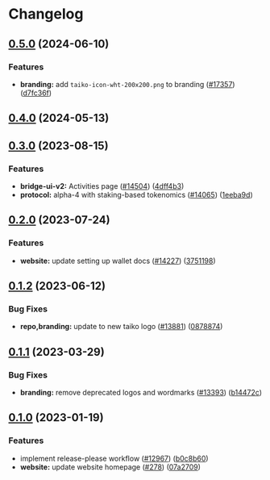 # Changelog

## [0.5.0](https://github.com/taikoxyz/taiko-mono/compare/branding-v0.4.0...branding-v0.5.0) (2024-06-10)


### Features

* **branding:** add `taiko-icon-wht-200x200.png` to branding ([#17357](https://github.com/taikoxyz/taiko-mono/issues/17357)) ([d7fc36f](https://github.com/taikoxyz/taiko-mono/commit/d7fc36fedc851f6875f16180e479e67ad97dc043))

## [0.4.0](https://github.com/taikoxyz/taiko-mono/compare/branding-v0.3.0...branding-v0.4.0) (2024-05-13)


## [0.3.0](https://github.com/taikoxyz/taiko-mono/compare/branding-v0.2.0...branding-v0.3.0) (2023-08-15)


### Features

* **bridge-ui-v2:** Activities page ([#14504](https://github.com/taikoxyz/taiko-mono/issues/14504)) ([4dff4b3](https://github.com/taikoxyz/taiko-mono/commit/4dff4b317e0ecda43c9804a9e04d2f22c8332a60))
* **protocol:** alpha-4 with staking-based tokenomics ([#14065](https://github.com/taikoxyz/taiko-mono/issues/14065)) ([1eeba9d](https://github.com/taikoxyz/taiko-mono/commit/1eeba9d97ed8e6e4a8d07a8b0af163a16fbc9ccf))

## [0.2.0](https://github.com/taikoxyz/taiko-mono/compare/branding-v0.1.2...branding-v0.2.0) (2023-07-24)


### Features

* **website:** update setting up wallet docs ([#14227](https://github.com/taikoxyz/taiko-mono/issues/14227)) ([3751198](https://github.com/taikoxyz/taiko-mono/commit/3751198826c1db7de00ecb83645c13b23d1ed9e3))

## [0.1.2](https://github.com/taikoxyz/taiko-mono/compare/branding-v0.1.1...branding-v0.1.2) (2023-06-12)


### Bug Fixes

* **repo,branding:** update to new taiko logo ([#13881](https://github.com/taikoxyz/taiko-mono/issues/13881)) ([0878874](https://github.com/taikoxyz/taiko-mono/commit/08788746a7485831d1a590073049e2d9abccadbb))

## [0.1.1](https://github.com/taikoxyz/taiko-mono/compare/branding-v0.1.0...branding-v0.1.1) (2023-03-29)


### Bug Fixes

* **branding:** remove deprecated logos and wordmarks ([#13393](https://github.com/taikoxyz/taiko-mono/issues/13393)) ([b14472c](https://github.com/taikoxyz/taiko-mono/commit/b14472c55e2109a0e3a6b6a9d44c80ca36992397))

## [0.1.0](https://github.com/taikoxyz/taiko-mono/compare/branding-v0.0.1...branding-v0.1.0) (2023-01-19)


### Features

* implement release-please workflow ([#12967](https://github.com/taikoxyz/taiko-mono/issues/12967)) ([b0c8b60](https://github.com/taikoxyz/taiko-mono/commit/b0c8b60da0af3160db758f83c1f6368a3a712593))
* **website:** update website homepage ([#278](https://github.com/taikoxyz/taiko-mono/issues/278)) ([07a2709](https://github.com/taikoxyz/taiko-mono/commit/07a270995351849bf63acdf0878dcc91fae8f71a))
